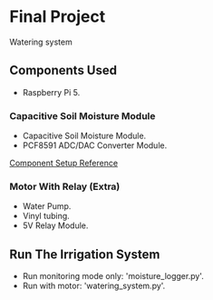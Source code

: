 # Final Project
Watering system


## Components Used
- Raspberry Pi 5.

### Capacitive Soil Moisture Module

- Capacitive Soil Moisture Module.
- PCF8591 ADC/DAC Converter Module.

[Component Setup Reference](https://docs.sunfounder.com/projects/umsk/en/latest/05_raspberry_pi/pi_lesson02_soil_moisture.html)

### Motor With Relay (Extra)

- Water Pump.
- Vinyl tubing.
- 5V Relay Module.


## Run The Irrigation System

- Run monitoring mode only: 'moisture_logger.py'.
- Run with motor: 'watering_system.py'.
